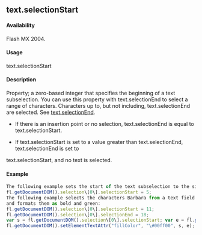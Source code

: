 ## text.selectionStart

#### Availability

Flash MX 2004.

#### Usage

text.selectionStart

#### Description

Property; a zero-based integer that specifies the beginning of a text subselection. You can use this property with text.selectionEnd to select a range of characters. Characters up to, but not including, text.selectionEnd are selected. See [text.selectionEnd](#!AdobeDocs/developers-animatesdk-docs/test/Text_object/text20.md).

-   If there is an insertion point or no selection, text.selectionEnd is equal to text.selectionStart.

-   If text.selectionStart is set to a value greater than text.selectionEnd, text.selectionEnd is set to

text.selectionStart, and no text is selected.

#### Example

```javascript
The following example sets the start of the text subselection to the sixth character:
fl.getDocumentDOM().selection\[0\].selectionStart = 5;
The following example selects the characters Barbara from a text field that contains the text My name is Barbara
and formats them as bold and green:
fl.getDocumentDOM().selection\[0\].selectionStart = 11;
fl.getDocumentDOM().selection\[0\].selectionEnd = 18;
var s = fl.getDocumentDOM().selection\[0\].selectionStart; var e = fl.getDocumentDOM().selection\[0\].selectionEnd; fl.getDocumentDOM().setElementTextAttr('bold', true, s, e);
fl.getDocumentDOM().setElementTextAttr("fillColor", "\#00ff00", s, e);

```